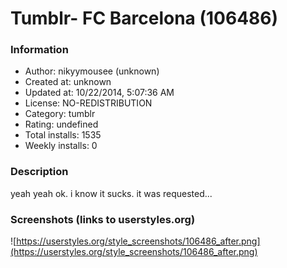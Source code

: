 # Tumblr- FC Barcelona (106486)

### Information
- Author: nikyymousee (unknown)
- Created at: unknown
- Updated at: 10/22/2014, 5:07:36 AM
- License: NO-REDISTRIBUTION
- Category: tumblr
- Rating: undefined
- Total installs: 1535
- Weekly installs: 0


### Description
yeah yeah ok. i know it sucks. it was requested...


### Screenshots (links to userstyles.org)
![https://userstyles.org/style_screenshots/106486_after.png](https://userstyles.org/style_screenshots/106486_after.png)



